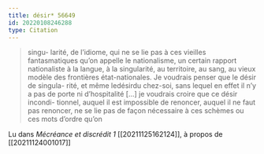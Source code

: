 ```yaml
---
title: désir* 56649
id: 20220108246288
type: Citation
---
```


> singu- larité, de l’idiome, qui ne se lie pas à ces vieilles fantasmatiques qu’on appelle le nationalisme, un certain rapport nationaliste à la langue, à la singularité, au territoire, au sang, au vieux modèle des frontières état-nationales. Je voudrais penser que le désir de singula- rité, et même ledésirdu chez-soi, sans lequel en effet il n’y a pas de porte ni d’hospitalité [...] je voudrais croire que ce désir incondi- tionnel, auquel il est impossible de renoncer, auquel il ne faut pas renoncer, ne se lie pas de façon nécessaire à ces schèmes ou ces mots d’ordre qu’on

Lu dans *Mécréance et discrédit 1* [[20211125162124]], à propos de [[20211124001017]]